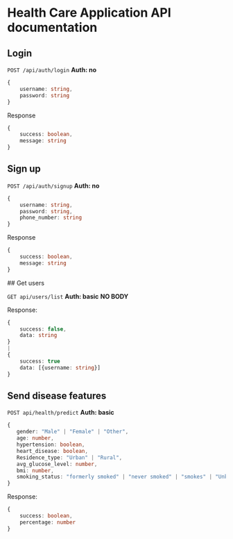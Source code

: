 # Health Care Application API documentation

## Login
`POST /api/auth/login`
**Auth: no**
```ts
{
    username: string,
    password: string
}
```

Response
```ts
{
    success: boolean,
    message: string
}
```


## Sign up
`POST /api/auth/signup`
**Auth: no**
```ts
{
    username: string,
    password: string,
    phone_number: string
}
```

Response
```ts
{
    success: boolean,
    message: string
}
```


## Get users


`GET api/users/list`
**Auth: basic**
**NO BODY**

Response:
```ts
{
    success: false,
    data: string
} 
|
{
    success: true
    data: [{username: string}]
}
```

## Send disease features

`POST api/health/predict`
**Auth: basic**
```ts
{
   gender: "Male" | "Female" | "Other",
   age: number,
   hypertension: boolean,
   heart_disease: boolean,
   Residence_type: "Urban" | "Rural",
   avg_glucose_level: number,
   bmi: number,
   smoking_status: "formerly smoked" | "never smoked" | "smokes" | "Unknown"
}
```

Response:
```ts
{
    success: boolean,
    percentage: number
} 
```
